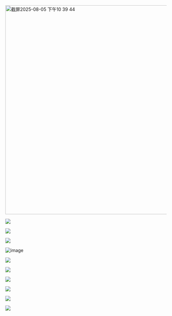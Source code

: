 
<img width="903" height="653" alt="截屏2025-08-05 下午10 39 44" src="https://github.com/user-attachments/assets/374c6137-249a-45d1-9898-35e2066cef36" />


![](https://github.com/user-attachments/assets/d13d0768-7c2c-431e-9e6a-fb9b83568fbe)



![](https://github.com/user-attachments/assets/522b969f-3ad2-4265-be01-112ae3e4b707)

![](https://github.com/user-attachments/assets/e55de17d-8a0e-4b0d-b241-f40c7f6a0fbf)

![image](https://github.com/user-attachments/assets/2b2372b8-4f91-4588-ade8-09925eb961ce)



![](https://github.com/user-attachments/assets/3d979cbe-1d90-47d3-bd1a-c47a4dd280ea)


![](https://github.com/user-attachments/assets/62a4ab45-f91e-4a55-a08c-9fa46a85af0b)


![](https://github.com/user-attachments/assets/c0f6bdf2-cc4a-472a-a4c3-375011124dcb)


![](https://github.com/user-attachments/assets/2db6d705-057a-4710-9f7a-be7dcbea67e8)


![](https://github.com/user-attachments/assets/7321311b-a5b6-4163-a540-7a7e5ffe3c2e)


![](https://github.com/user-attachments/assets/f81f96f9-74ee-47db-876f-6aa14bcef853)
